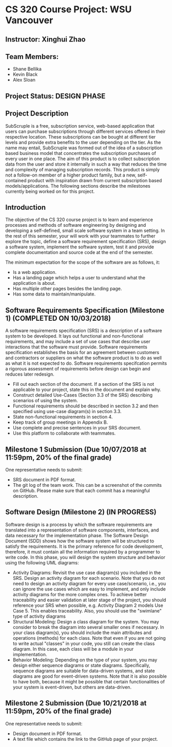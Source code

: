 # CS 320 Course Project: WSU Vancouver
## Instructor: Xinghui Zhao
## Team Members:
  - Shane Bellika
  - Kevin Black
  - Alex Sloan

## Project Status: DESIGN PHASE

## Project Description
SubScruple is a free, subscription service, web-based application that users can purchase subscriptions through different services offered in their respective location. These subscriptions can be bought at different tier levels and provide extra benefits to the user depending on the tier. As the name may entail, SubScruple was formed out of the idea of a subscription based business model that concentrates the subscription purchases of every user in one place. The aim of this product is to collect subscription data from the user and store it internally in such a way that reduces the time and complexity of managing subscription records. This product is simply not a follow-on member of a higher product family, but a new, self-contained product with inspiration drawn from current subscription based models/applications. The following sections describe the milestones currently being worked on for this project.

## Introduction
The objective of the CS 320 course project is to learn and experience processes and methods of software engineering by designing and developing a self-defined, small scale software system in a team setting. In the rest of this semester, your will work with your teammates to further explore the topic, define a software requirement specification (SRS), design a software system, implement the software system, test it and provide complete documentation and source code at the end of the semester.

The minimum expectation for the scope of the software are as follows, it: 
- Is a web application.
- Has a landing page which helps a user to understand what the application is about.
- Has multiple other pages besides the landing page.
- Has some data to maintain/manipulate.

## Software Requirements Specification (Milestone 1) (COMPLETED ON 10/03/2018)
  A software requirements specification (SRS) is a description of a software system to be developed. It lays out functional and non-functional requirements, and may include a set of use cases that describe user interactions that the software must provide.
  Software requirements specification establishes the basis for an agreement between customers and contractors or suppliers on what the software product is to do as well as what it is not expected to do. Software requirements specifcation permits a rigorous assessment of requirements before design can begin and reduces later redesign.
  - Fill out each section of the document. If a section of the SRS is not applicable to your project, state this in the document and explain why.
  - Construct detailed Use-Cases (Section 3.3 of the SRS) describing scenarios of using the system.
  - Functional requirements should be described in section 3.2 and then specified using use-case diagram(s) in section 3.3.
  - State non-functional requirements in section 4.
  - Keep track of group meetings in Appendix B.
  - Use complete and precise sentences in your SRS document.
  - Use this platform to collaborate with teammates.
  
## Milestone 1 Submission (Due 10/07/2018 at 11:59pm, 20% of the final grade)
One representative needs to submit:
  - SRS document in PDF format.
  - The git log of the team work. This can be a screenshot of the commits on GitHub. Please make sure that each commit has a meaningful description.

## Software Design (Milestone 2) (IN PROGRESS)
  Software design is a process by which the software requirements are translated into a representation of software components, interfaces, and data necessary for the implementation phase. The Software Design Document (SDD) shows how the software system will be structured to satisfy the requirements. It is the primary reference for code development, therefore, it must contain all the information required by a programmer to write code. In this phase, you will design the system structure and behavior using the following UML diagrams:
  - Activity Diagrams: Revisit the use case diagram(s) you included in the SRS. Design an activity diagram for each scenario. Note that you do not need to design an activity diagram for every use case/scenario, i.e., you can ignore the use cases which are easy to implement, and only include activity diagrams for the more complex ones. To achieve better traceability and easier validation at later
stage of the project, you should reference your SRS when possible, e.g. Activity Diagram 2 models Use Case 5. This enables traceability. Also, you should use the "swimlane" type of
activity diagrams
  - Structural Modeling: Design a class diagram for the system. You may consider to break the diagram into several smaller ones if necessary. In your class diagram(s), you should include the main attributes and operations (methods) for each class. Note that even if you are not going to write actual "classes" in your code, you still can create the class diagram. In this case, each class will be a module in your implementation.
  - Behavior Modeling: Depending on the type of your system, you may design either sequence diagrams or state diagrams. Specifically, sequence diagrams are suitable for data-driven systems, and state diagrams are good for event-driven systems. Note that it is also possible to have both, because it might be possible that certain functionalities of your system is event-driven, but others are
data-driven.

## Milestone 2 Submission (Due 10/21/2018 at 11:59pm, 20% of the final grade)
One representative needs to submit:
  - Design document in PDF format.
  - A text file which contains the link to the GitHub page of your project.
